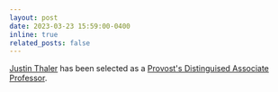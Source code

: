 ```yaml
---
layout: post
date: 2023-03-23 15:59:00-0400
inline: true
related_posts: false
---
```


[Justin Thaler](https://people.cs.georgetown.edu/jthaler/) has been selected as a [Provost's Distinguised Associate Professor](https://provost.georgetown.edu/2023-distinguished-associate-professors/).
